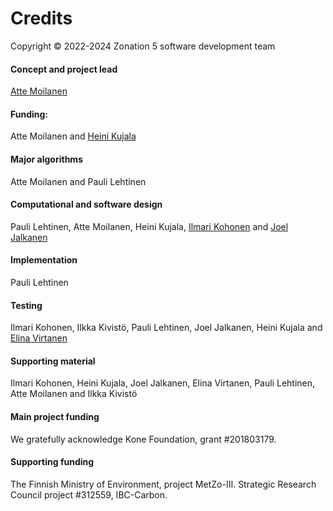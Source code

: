 # Credits

Copyright © 2022-2024 Zonation 5 software development team

#### Concept and project lead
[Atte Moilanen](attemoilanen.md)

#### Funding: 
Atte Moilanen and [Heini Kujala](heinikujala.md)

#### Major algorithms 
Atte Moilanen and Pauli Lehtinen

#### Computational and software design
Pauli Lehtinen, Atte Moilanen, Heini Kujala, [Ilmari Kohonen](ilmarikohonen.md) and [Joel Jalkanen](joeljalkanen.md)

#### Implementation
Pauli Lehtinen

#### Testing 
Ilmari Kohonen, Ilkka Kivistö, Pauli Lehtinen, Joel Jalkanen, Heini Kujala and [Elina Virtanen](elinavirtanen.md)

#### Supporting material
Ilmari Kohonen, Heini Kujala, Joel Jalkanen, Elina Virtanen, Pauli Lehtinen, Atte Moilanen and Ilkka Kivistö

#### Main project funding
We gratefully acknowledge Kone Foundation, grant #201803179.

#### Supporting funding
The Finnish Ministry of Environment, project MetZo-III.
Strategic Research Council project #312559, IBC-Carbon.
